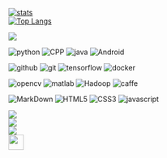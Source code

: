 [![stats](https://github-readme-stats-izh7piylk.vercel.app/api?username=sddai&hide=prs,contribs&show_icons=true&bg_color=DEG,E66345,A65481&title_color=FFFFFF&text_color=FFFFFF&icon_color=FFFFFF)](https://github.com/sddai/)
<br>
[![Top Langs](https://github-readme-stats-izh7piylk.vercel.app/api/top-langs/?username=sddai&langs_count=10&card_width=495&bg_color=DEG,A65481,E66345&title_color=FFFFFF&text_color=FFFFFF&icon_color=FFFFFF)](https://github.com/sddai/)
<br>
<!--[![wakatime stats](https://github-readme-stats.vercel.app/api/wakatime?username=sddai)](https://github.com/sddai/)-->
<!--
**sddai/sddai** is a ✨ _special_ ✨ repository because its `README.md` (this file) appears on your GitHub profile.

Here are some ideas to get you started:

- 🔭 I’m currently working on ...
- 🌱 I’m currently learning ...
- 👯 I’m looking to collaborate on ...
- 🤔 I’m looking for help with ...
- 💬 Ask me about ...
- 📫 How to reach me: ...
- 😄 Pronouns: ...
- ⚡ Fun fact: ...
-->

<img align="center" src="https://github.com/saviomartin/saviomartin/blob/master/assets/skills.png?raw=true">

![python](https://img.shields.io/badge/-python-grey?style=for-the-badge&logo=python&logoColor=white&labelColor=8E2DE2)
![CPP](https://img.shields.io/badge/-CPP-grey?style=for-the-badge&logo=c&logoColor=white&labelColor=8E2DE2)
![java](https://img.shields.io/badge/-java-grey?style=for-the-badge&logo=java&logoColor=white&labelColor=8E2DE2)
![Android](https://img.shields.io/badge/-Android-grey?style=for-the-badge&logo=Android&logoColor=white&labelColor=8E2DE2)

![github](https://img.shields.io/badge/-github-grey?style=for-the-badge&logo=github&logoColor=white&labelColor=8E2DE2)
![git](https://img.shields.io/badge/-git-grey?style=for-the-badge&logo=git&logoColor=white&labelColor=8E2DE2)
![tensorflow](https://img.shields.io/badge/-tensorflow-grey?style=for-the-badge&logo=tensorflow&logoColor=white&labelColor=8E2DE2)
![docker](https://img.shields.io/badge/-docker-grey?style=for-the-badge&logo=docker&logoColor=white&labelColor=8E2DE2)

![opencv](https://img.shields.io/badge/-opencv-grey?style=for-the-badge&logo=opencv&logoColor=white&labelColor=8E2DE2)
![matlab](https://img.shields.io/badge/-matlab-grey?style=for-the-badge&logo=matlab&logoColor=white&labelColor=8E2DE2)
![Hadoop](https://img.shields.io/badge/-hadoop-grey?style=for-the-badge&logo=hadoop&logoColor=white&labelColor=8E2DE2)
![caffe](https://img.shields.io/badge/-caffe-grey?style=for-the-badge&logo=caffe&logoColor=white&labelColor=8E2DE2)

![MarkDown](https://img.shields.io/badge/-Markdown-grey?style=for-the-badge&logo=Markdown&logoColor=white&labelColor=8E2DE2)
![HTML5](https://img.shields.io/badge/html%205-grey?style=for-the-badge&logo=html5&logoColor=white&labelColor=8E2DE2)
![CSS3](https://img.shields.io/badge/css%203-grey?style=for-the-badge&logo=css3&logoColor=white&labelColor=8E2DE2)
![javascript](https://img.shields.io/badge/-javascript-grey?style=for-the-badge&logo=javascript&logoColor=white&labelColor=8E2DE2)


<img align="center" src="https://github.com/saviomartin/saviomartin/blob/master/assets/connect.png?raw=true"/><br>
<a href="https://www.facebook.com/sida.dai.86" target="_blank"><img src="https://img.shields.io/badge/facebook%20@sida.dai.86-344E86?style=for-the-badge&logo=facebook&logoColor=white"/></a><br>
<a href="https://twitter.com/Gracefulling/" target="_blank"><img src="https://img.shields.io/badge/twitter%20@Gracefulling-0D95E8?style=for-the-badge&logo=twitter&logoColor=white"/></a><br>
<a href="https://www.cnblogs.com/sddai/" target="_blank"><img height="30px" src="https://img.shields.io/badge/My%20Website:%20https://www.cnblogs.com/sddai/-8E2DE2?style=for-the-badge&logo=google%20chrome&logoColor=white"/></a><br>

